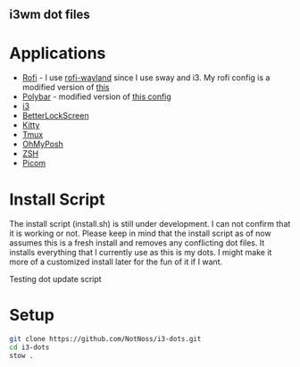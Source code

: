 ## i3wm dot files

# Applications
- [Rofi](https://wiki.archlinux.org/title/Rofi) - I use [rofi-wayland](https://archlinux.org/packages/extra/x86_64/rofi-wayland/) since I use sway and i3. My rofi config is a modified version of [this](https://github.com/adi1090x/rofi)
- [Polybar](https://wiki.archlinux.org/title/Polybar) - modified version of [this config](https://github.com/EndeavourOS-Community-Editions/polybar/tree/main/tokyo-night-by-bitterhalt)
- [i3](https://wiki.archlinux.org/title/I3)
- [BetterLockScreen](https://github.com/betterlockscreen/betterlockscreen)
- [Kitty](https://wiki.archlinux.org/title/Kitty)
- [Tmux](https://wiki.archlinux.org/title/Tmux)
- [OhMyPosh](https://ohmyposh.dev/)
- [ZSH](https://wiki.archlinux.org/title/Zsh)
- [Picom](https://aur.archlinux.org/packages/picom-ft-udev)

# Install Script
The install script (install.sh) is still under development. I can not confirm that it is working or not. Please keep in mind that the install script as of now assumes this is a fresh install and removes any conflicting dot files. It installs everything that I currently use as  this is my dots. I might make it more of a customized install later for the fun of it if I want.

Testing dot update script

# Setup
```bash
git clone https://github.com/NotNoss/i3-dots.git
cd i3-dots
stow .
```
